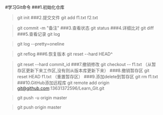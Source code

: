 #学习Git命令
###1.初始化仓库
>git init
###2.提交文件
>git add f1.txt f2.txt 

>git commit -m "备注"
###3.查看状态
>git status
###4.详细比对
>git diff
###5.查看记录
>git log

>git log --pretty=oneline

>git reflog
###6.恢复版本
>git reset --hard HEAD^

>git reset --hard commit_id
###7.撤销修改
>git checkout -- f1.txt	（从暂存区更新下来工作区,没有则从版本库更新下来）
###8.撤销暂存区
>git reset HEAD f1.txt	（重置暂存区）
###9.添加delete到暂存区
>git rm f1.txt
###10.GitHub添加远程库
>git remote add origin git@github.com:13631372596/Learn_Git.git

>git push -u origin master

>git push origin master



